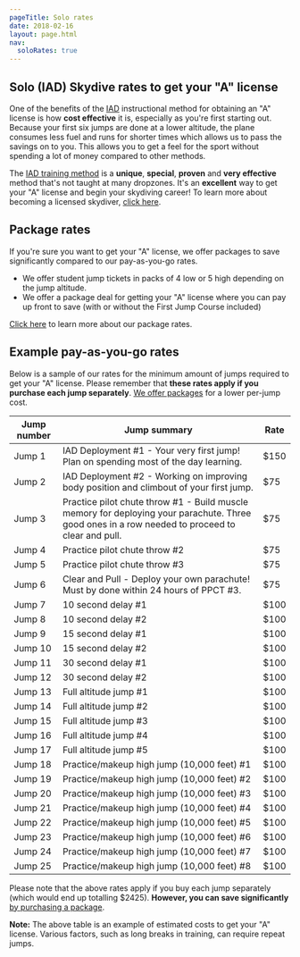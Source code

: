 ```yaml
---
pageTitle: Solo rates
date: 2018-02-16
layout: page.html
nav:
  soloRates: true
---
```


## Solo (IAD) Skydive rates to get your "A" license

One of the benefits of the [IAD](../instructor-assisted-deployment) instructional method for obtaining an "A" license is how __cost effective__ it is, especially as you're first starting out. Because your first six jumps are done at a lower altitude, the plane consumes less fuel and runs for shorter times which allows us to pass the savings on to you. This allows you to get a feel for the sport without spending a lot of money compared to other methods.

The [IAD training method](../instructor-assisted-deployment) is a __unique__, __special__, __proven__ and __very effective__ method that's not taught at many dropzones. It's an __excellent__ way to get your "A" license and begin your skydiving career! To learn more about becoming a licensed skydiver, [click here](../become-a-licensed-skydiver).

## Package rates

If you're sure you want to get your "A" license, we offer packages to save significantly compared to our pay-as-you-go rates.

 * We offer student jump tickets in packs of 4 low or 5 high depending on the jump altitude.
 * We offer a package deal for getting your "A" license where you can pay up front to save (with or without the First Jump Course included)

[Click here](../packages) to learn more about our package rates.

## Example pay-as-you-go rates
Below is a sample of our rates for the minimum amount of jumps required to get your "A" license. Please remember that __these rates apply if you purchase each jump separately__. [We offer packages](../packages) for a lower per-jump cost.

<table class="jump-rate-table">
<thead>
<tr>
<th>Jump number</th>
<th>Jump summary</th>
<th>Rate</th>
</tr>
</thead>
<tbody>
<tr>
<td>Jump 1</td>
<td>IAD Deployment #1 - Your very first jump! Plan on spending most of the day learning.</td>
<td>$150</td>
</tr>
<tr>
<td>Jump 2</td>
<td>IAD Deployment #2 - Working on improving body position and climbout of your first jump.</td>
<td>$75</td>
</tr>
<tr>
<td>Jump 3</td>
<td>Practice pilot chute throw #1 - Build muscle memory for deploying your parachute. Three good ones in a row needed to proceed to clear and pull.</td>
<td>$75</td>
</tr>
<tr>
<td>Jump 4</td>
<td>Practice pilot chute throw #2</td>
<td>$75</td>
</tr>
<tr>
<td>Jump 5</td>
<td>Practice pilot chute throw #3</td>
<td>$75</td>
</tr>
<tr>
<td>Jump 6</td>
<td>Clear and Pull - Deploy your own parachute! Must by done within 24 hours of PPCT #3.</td>
<td>$75</td>
</tr>
<tr>
<td>Jump 7</td>
<td>10 second delay #1</td>
<td>$100</td>
</tr>
<tr>
<td>Jump 8</td>
<td>10 second delay #2</td>
<td>$100</td>
</tr>
<tr>
<td>Jump 9</td>
<td>15 second delay #1</td>
<td>$100</td>
</tr>
<tr>
<td>Jump 10</td>
<td>15 second delay #2</td>
<td>$100</td>
</tr>
<tr>
<td>Jump 11</td>
<td>30 second delay #1</td>
<td>$100</td>
</tr>
<tr>
<td>Jump 12</td>
<td>30 second delay #2</td>
<td>$100</td>
</tr>
<tr>
<td>Jump 13</td>
<td>Full altitude jump #1</td>
<td>$100</td>
</tr>
<tr>
<td>Jump 14</td>
<td>Full altitude jump #2</td>
<td>$100</td>
</tr>
<tr>
<td>Jump 15</td>
<td>Full altitude jump #3</td>
<td>$100</td>
</tr>
<tr>
<td>Jump 16</td>
<td>Full altitude jump #4</td>
<td>$100</td>
</tr>
<tr>
<td>Jump 17</td>
<td>Full altitude jump #5</td>
<td>$100</td>
</tr>
<tr>
<td>Jump 18</td>
<td>Practice/makeup high jump (10,000 feet) #1</td>
<td>$100</td>
</tr>
<tr>
<td>Jump 19</td>
<td>Practice/makeup high jump (10,000 feet) #2</td>
<td>$100</td>
</tr>
<tr>
<td>Jump 20</td>
<td>Practice/makeup high jump (10,000 feet) #3</td>
<td>$100</td>
</tr>
<tr>
<td>Jump 21</td>
<td>Practice/makeup high jump (10,000 feet) #4</td>
<td>$100</td>
</tr>
<tr>
<td>Jump 22</td>
<td>Practice/makeup high jump (10,000 feet) #5</td>
<td>$100</td>
</tr>
<tr>
<td>Jump 23</td>
<td>Practice/makeup high jump (10,000 feet) #6</td>
<td>$100</td>
</tr>
<tr>
<td>Jump 24</td>
<td>Practice/makeup high jump (10,000 feet) #7</td>
<td>$100</td>
</tr>
<tr>
<td>Jump 25</td>
<td>Practice/makeup high jump (10,000 feet) #8</td>
<td>$100</td>
</tr>
</tbody>
</table>

Please note that the above rates apply if you buy each jump separately (which would end up totalling $2425). __However, you can save significantly__ [by purchasing a package](../packages).

__Note:__ The above table is an example of estimated costs to get your "A" license. Various factors, such as long breaks in training, can require repeat jumps.